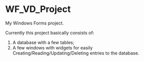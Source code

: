 # WF_VD_Project
My Windows Forms project.

Currently this project basically consists of:
1. A database with a few tables;
2. A few windows with widgets for easily Creating/Reading/Updating/Deleting entries to the database.
